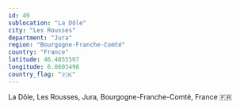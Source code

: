 ```yaml
---
id: 49
sublocation: "La Dôle"
city: "Les Rousses"
department: "Jura"
region: "Bourgogne-Franche-Comté"
country: "France"
latitude: 46.4855507
longitude: 6.0603498
country_flag: "🇫🇷"
---
```

La Dôle, Les Rousses, Jura, Bourgogne-Franche-Comté, France 🇫🇷